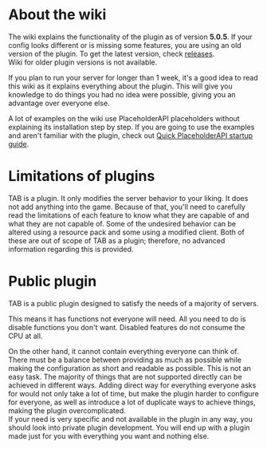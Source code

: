 # About the wiki
The wiki explains the functionality of the plugin as of version **5.0.5**.
If your config looks different or is missing some features, you are using an old version of the plugin.
To get the latest version, check [releases](https://github.com/NEZNAMY/TAB/releases/).  
Wiki for older plugin versions is not available.

If you plan to run your server for longer than 1 week,
it's a good idea to read this wiki as it explains everything about the plugin.
This will give you knowledge to do things you had no idea were possible, giving you an advantage over everyone else.

A lot of examples on the wiki use PlaceholderAPI placeholders without explaining its installation step by step. If you are going to use the examples and aren't familiar with the plugin, check out [Quick PlaceholderAPI startup guide](https://github.com/NEZNAMY/TAB/wiki/Quick-PlaceholderAPI-startup-guide).

# Limitations of plugins
TAB is a plugin.
It only modifies the server behavior to your liking.
It does not add anything into the game.
Because of that, you'll need
to carefully read the limitations of each feature to know what they are capable of and what they are not capable of.
Some of the undesired behavior can be altered using a resource pack and some using a modified client.
Both of these are out of scope of TAB as a plugin; therefore, no advanced information regarding this is provided.

# Public plugin
TAB is a public plugin designed to satisfy the needs of a majority of servers.

This means it has functions not everyone will need. All you need to do is disable functions you don't want. Disabled features do not consume the CPU at all.

On the other hand, it cannot contain everything everyone can think of.
There must be a balance
between providing as much as possible while making the configuration as short and readable as possible.
This is not an easy task.
The majority of things that are not supported directly can be achieved in different ways.
Adding direct way for everything everyone asks for would not only take a lot of time,
but make the plugin harder to configure for everyone, as well as introduce a lot of duplicate ways to achieve things,
making the plugin overcomplicated.  
If your need is very specific and not available in the plugin in any way,
you should look into private plugin development.
You will end up with a plugin made just for you with everything you want and nothing else.  